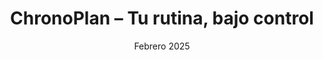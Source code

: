 ---
title: ChronoPlan – Tu rutina, bajo control
featured: false
description: Calendario web responsive para organización y gestión eficiente de eventos, tareas y recordatorios. Implementado con stack MERN, usa Redux Toolkit para manejo avanzado del estado y autenticación segura con JWT. Backend en Node.js con Express para API REST protegida y base de datos fiable.
image: /calendar.png
date: Febrero 2025
status: Terminado
technologies:
  - name: React
    icon: /icons/React_dark.svg
    color: "#C4E8F2"
  - name: Node.js
    icon: /icons/nodejs.svg
    color: "#96DF96"
  - name: Tailwind CSS
    icon: /icons/tailwindcss.svg
    color: "#9CE5F2"
  - name: MongoDB
    icon: /icons/mongodb.svg
    color: "#ACECAD"
url:
    github: https://github.com/CrisCantero15/calendar-app
---